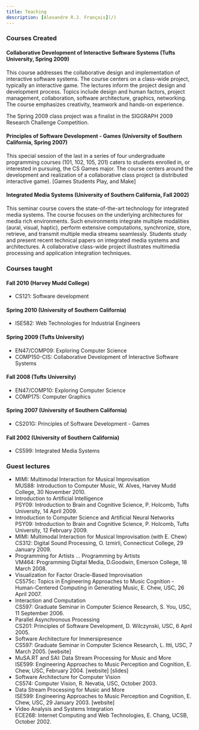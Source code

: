 ```yaml
---
title: Teaching
description: [Alexandre R.J. François](/)
---
```


### Courses Created

#### Collaborative Development of Interactive Software Systems (Tufts University, Spring 2009)

This course addresses the collaborative design and implementation of interactive software systems. The course centers on a class-wide project, typically an interactive game. The lectures inform the project design and development process. Topics include design and human factors, project management, collaboration, software architecture, graphics, networking. The course emphasizes creativity, teamwork and hands-on experience.

The Spring 2009 class project was a finalist in the SIGGRAPH 2009 Research Challenge Competition.

#### Principles of Software Development - Games (University of Southern California, Spring 2007)

This special session of the last in a series of four undergraduate programming courses (101, 102, 105, 201) caters to students enrolled in, or interested in pursuing, the CS Games major. The course centers around the development and realization of a collaborative class project (a distributed interactive game). [Games Students Play, and Make]

#### Integrated Media Systems (University of Southern California, Fall 2002)

This seminar course covers the state-of-the-art technology for integrated media systems. The course focuses on the underlying architectures for media rich environments. Such environments integrate multiple modalities (aural, visual, haptic), perform extensive computations, synchronize, store, retrieve, and transmit multiple media streams seamlessly. Students study and present recent technical papers on integrated media systems and architectures. A collaborative class-wide project illustrates multimedia processing and application integration techniques.

### Courses taught

#### Fall 2010 (Harvey Mudd College)

* CS121: Software development

#### Spring 2010 (University of Southern California)

* ISE582: Web Technologies for Industrial Engineers

#### Spring 2009 (Tufts University)

* EN47/COMP09: Exploring Computer Science
* COMP150-CIS: Collaborative Development of Interactive Software Systems

#### Fall 2008 (Tufts University)

* EN47/COMP10: Exploring Computer Science
* COMP175: Computer Graphics

#### Spring 2007 (University of Southern California)

* CS201G: Principles of Software Development - Games

#### Fall 2002 (University of Southern California)

* CS599: Integrated Media Systems

### Guest lectures

* MIMI: Multimodal Interaction for Musical Improvisation  
  MUS88: Introduction to Computer Music, W. Alves, Harvey Mudd College, 30 November 2010.
* Introduction to Artificial Intelligence  
  PSY09: Introduction to Brain and Cognitive Science, P. Holcomb, Tufts University, 14 April 2009.
* Introduction to Computer Science and Artificial Neural Networks  
  PSY09: Introduction to Brain and Cognitive Science, P. Holcomb, Tufts University, 12 February 2009.
* MIMI: Multimodal Interaction for Musical Improvisation (with E. Chew)  
  CS312: Digital Sound Processing, O. Izmirli, Connecticut College, 29 January 2009.
* Programming for Artists ... Programming by Artists  
  VM464: Programming Digital Media, D.Goodwin, Emerson College, 18 March 2008.
* Visualization for Factor Oracle-Based Improvisation  
  CS575c: Topics in Engineering Approaches to Music Cognition - Human-Centered Computing in Generating Music, E. Chew, USC, 26 April 2007.
* Interaction and Computation  
  CS597: Graduate Seminar in Computer Science Research, S. You, USC, 11 September 2006.
* Parallel Asynchronous Processing  
  CS201: Principles of Software Development, D. Wilczynski, USC, 6 April 2005.
* Software Architecture for Immersipresence  
  CS597: Graduate Seminar in Computer Science Research, L. Itti, USC, 7 March 2005. [website]
* MuSA.RT and SAI: Data Stream Processing for Music and More  
  ISE599: Engineering Approaches to Music Perception and Cognition, E. Chew, USC, February 2004. [website] [slides]
* Software Architecture for Computer Vision  
  CS574: Computer Vision, R. Nevatia, USC, October 2003.
* Data Stream Processing for Music and More  
  ISE599: Engineering Approaches to Music Perception and Cognition, E. Chew, USC, 29 January 2003. [website]
* Video Analysis and Systems Integration  
  ECE268: Internet Computing and Web Technologies, E. Chang, UCSB, October 2002.
  
